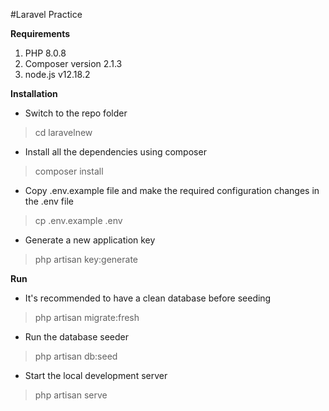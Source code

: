 #Laravel Practice

**Requirements**
1. PHP 8.0.8
2. Composer version 2.1.3
3. node.js v12.18.2

**Installation**
- Switch to the repo folder
>cd laravelnew

- Install all the dependencies using composer
>composer install

- Copy .env.example file and make the required configuration changes in the .env file
>cp .env.example .env

- Generate a new application key
>php artisan key:generate

**Run**
- It's recommended to have a clean database before seeding
>php artisan migrate:fresh

- Run the database seeder
>php artisan db:seed

- Start the local development server
>php artisan serve
